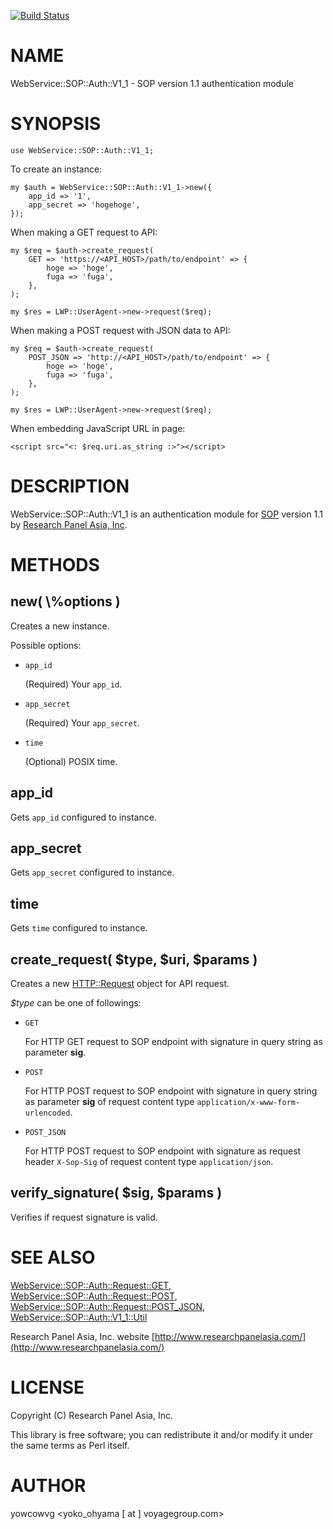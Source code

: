 [![Build Status](https://travis-ci.org/researchpanelasia/p5-WebService-SOP-Auth-V1_1.svg?branch=master)](https://travis-ci.org/researchpanelasia/p5-WebService-SOP-Auth-V1_1)
# NAME

WebService::SOP::Auth::V1\_1 - SOP version 1.1 authentication module

# SYNOPSIS

    use WebService::SOP::Auth::V1_1;

To create an instance:

    my $auth = WebService::SOP::Auth::V1_1->new({
        app_id => '1',
        app_secret => 'hogehoge',
    });

When making a GET request to API:

    my $req = $auth->create_request(
        GET => 'https://<API_HOST>/path/to/endpoint' => {
            hoge => 'hoge',
            fuga => 'fuga',
        },
    );

    my $res = LWP::UserAgent->new->request($req);

When making a POST request with JSON data to API:

    my $req = $auth->create_request(
        POST_JSON => 'http://<API_HOST>/path/to/endpoint' => {
            hoge => 'hoge',
            fuga => 'fuga',
        },
    );

    my $res = LWP::UserAgent->new->request($req);

When embedding JavaScript URL in page:

    <script src="<: $req.uri.as_string :>"></script>

# DESCRIPTION

WebService::SOP::Auth::V1\_1 is an authentication module
for [SOP](http://console.partners.surveyon.com/) version 1.1
by [Research Panel Asia, Inc](http://www.researchpanelasia.com/).

# METHODS

## new( \\%options )

Creates a new instance.

Possible options:

- `app_id`

    (Required) Your `app_id`.

- `app_secret`

    (Required) Your `app_secret`.

- `time`

    (Optional) POSIX time.

## app\_id

Gets `app_id` configured to instance.

## app\_secret

Gets `app_secret` configured to instance.

## time

Gets `time` configured to instance.

## create\_request( $type, $uri, $params )

Creates a new [HTTP::Request](https://metacpan.org/pod/HTTP::Request) object for API request.

_$type_ can be one of followings:

- `GET`

    For HTTP GET request to SOP endpoint with signature in query string as parameter
    **sig**.

- `POST`

    For HTTP POST request to SOP endpoint with signature in query string as
    parameter **sig** of request content type `application/x-www-form-urlencoded`.

- `POST_JSON`

    For HTTP POST request to SOP endpoint with signature as request header
    `X-Sop-Sig` of request content type `application/json`.

## verify\_signature( $sig, $params )

Verifies if request signature is valid.

# SEE ALSO

[WebService::SOP::Auth::Request::GET](https://metacpan.org/pod/WebService::SOP::Auth::Request::GET),
[WebService::SOP::Auth::Request::POST](https://metacpan.org/pod/WebService::SOP::Auth::Request::POST),
[WebService::SOP::Auth::Request::POST\_JSON](https://metacpan.org/pod/WebService::SOP::Auth::Request::POST_JSON),
[WebService::SOP::Auth::V1\_1::Util](https://metacpan.org/pod/WebService::SOP::Auth::V1_1::Util)

Research Panel Asia, Inc. website [http://www.researchpanelasia.com/](http://www.researchpanelasia.com/)

# LICENSE

Copyright (C) Research Panel Asia, Inc.

This library is free software; you can redistribute it and/or modify
it under the same terms as Perl itself.

# AUTHOR

yowcowvg <yoko\_ohyama \[ at \] voyagegroup.com>
